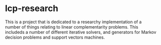 # lcp-research
This is a project that is dedicated to a researchy implementation of a number of things relating to linear complementarity problems.
This includeds a number of different iterative solvers, and generators for Markov decision problems and support vectors machines.
